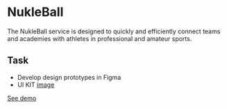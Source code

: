 # NukleBall
The NukleBall service is designed to quickly and efficiently connect teams and academies with athletes in professional and amateur sports.

## Task
+ Develop design prototypes in Figma
+ UI KIT
[image](./Img/Ui_Kit.png)

[See demo](https://andreiextr.github.io/NukleBall/)
